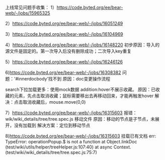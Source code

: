 上线常见问题手收集：
1）https://code.byted.org/ee/bear-web/-/jobs/15965325

2）https://code.byted.org/ee/bear-web/-/jobs/16051249

3）https://code.byted.org/ee/bear-web/-/jobs/16104969

4）https://code.byted.org/ee/bear-web/-/jobs/16148220
初步原因：导入的源文件是固定的。第一次导入后没有删除成功；二次导入key重复

5）https://code.byted.org/ee/bear-web/-/jobs/16246126

6)https://code.byted.org/ee/bear-web/-/jobs/16308382
问题：'#innerdocbody'找不到
原因：doc变更操作流程

search下拉加载更多：使用mock数据
addition:hover不展示收藏。
原因：已收藏的元素，先点击取消收藏；鼠标需要移出去再移动回来，才能再触发hover
解决：点击取消收藏后，mouse.move(0,0)

7）https://code.byted.org/ee/bear-web/-/jobs/16315603
报错：wik/wiki_details/tree/tree.spec.js 移动文件
原因：移动的节点是子节点，未展开，没有加载到
解决方案：定位到移动节点

8)https://code.byted.org/ee/bear-web/-/jobs/16315603
挂载已有文档
    err: TypeError: operationPopup.$ is not a function
    at Object.linkDoc (test/wiki/utils/helper/treeHelper.js:107:40)
    at async Context.<anonymous> (test/wiki/wiki_details/tree/tree.spec.js:75:7)